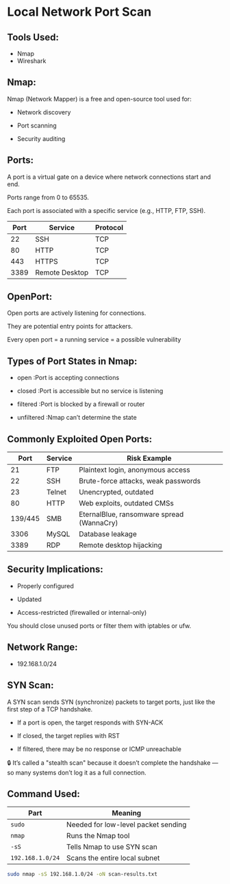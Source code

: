 # Local Network Port Scan 

## Tools Used:
- Nmap
- Wireshark

## Nmap:

Nmap (Network Mapper) is a free and open-source tool used for:

  -  Network discovery

  -  Port scanning

  -  Security auditing

## Ports:

A port is a virtual gate on a device where network connections start and end.

Ports range from 0 to 65535.

Each port is associated with a specific service (e.g., HTTP, FTP, SSH).

| Port | Service        | Protocol |
| ---- | -------------- | -------- |
| 22   | SSH            | TCP      |
| 80   | HTTP           | TCP      |
| 443  | HTTPS          | TCP      |
| 3389 | Remote Desktop | TCP      |


## OpenPort:

Open ports are actively listening for connections.

They are potential entry points for attackers.

Every open port = a running service = a possible vulnerability

## Types of Port States in Nmap:

- open	      :Port is accepting connections

- closed	    :Port is accessible but no service is listening

- filtered	  :Port is blocked by a firewall or router

- unfiltered	:Nmap can’t determine the state

## Commonly Exploited Open Ports:

| Port    | Service | Risk Example                              |
| ------- | ------- | ----------------------------------------- |
| 21      | FTP     | Plaintext login, anonymous access         |
| 22      | SSH     | Brute-force attacks, weak passwords       |
| 23      | Telnet  | Unencrypted, outdated                     |
| 80      | HTTP    | Web exploits, outdated CMSs               |
| 139/445 | SMB     | EternalBlue, ransomware spread (WannaCry) |
| 3306    | MySQL   | Database leakage                          |
| 3389    | RDP     | Remote desktop hijacking                  |

## Security Implications:

  - Properly configured

  -  Updated

  - Access-restricted (firewalled or internal-only)

You should close unused ports or filter them with iptables or ufw.

## Network Range:
- 192.168.1.0/24

## SYN Scan:

A SYN scan sends SYN (synchronize) packets to target ports, just like the first step of a TCP handshake.

   - If a port is open, the target responds with SYN-ACK

   - If closed, the target replies with RST

   - If filtered, there may be no response or ICMP unreachable

🔒 It’s called a "stealth scan" because it doesn’t complete the handshake — so many systems don’t log it as a full connection.



## Command Used:

| Part             | Meaning                             |
| ---------------- | ----------------------------------- |
| `sudo`           | Needed for low-level packet sending |
| `nmap`           | Runs the Nmap tool                  |
| `-sS`            | Tells Nmap to use SYN scan          |
| `192.168.1.0/24` | Scans the entire local subnet       |


```bash
sudo nmap -sS 192.168.1.0/24 -oN scan-results.txt
